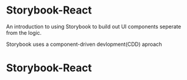 # Storybook-React

An introduction to using Storybook to build out UI components seperate from the logic.

Storybook uses a component-driven devlopment(CDD) aproach
# Storybook-React

